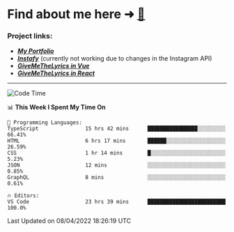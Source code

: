 # Find about me here ➜ [🧑](https://pauabella.dev)

### Project links:
- ***[My Portfolio](https://pauabella.dev)***
- ***[Instafy](https://instafy.me)*** (currently not working due to changes in the Instagram API)
- ***[GiveMeTheLyrics in Vue](https://lyrics.pauabella.dev)***
- ***[GiveMeTheLyrics in React](https://pauabella.dev/GiveMeTheLyrics)***

---
<!--START_SECTION:waka-->
![Code Time](http://img.shields.io/badge/Code%20Time-938%20hrs-blue)

📊 **This Week I Spent My Time On** 

```text
💬 Programming Languages: 
TypeScript               15 hrs 42 mins      ████████████████░░░░░░░░░   66.41% 
HTML                     6 hrs 17 mins       ██████░░░░░░░░░░░░░░░░░░░   26.59% 
CSS                      1 hr 14 mins        █░░░░░░░░░░░░░░░░░░░░░░░░   5.23% 
JSON                     12 mins             ░░░░░░░░░░░░░░░░░░░░░░░░░   0.85% 
GraphQL                  8 mins              ░░░░░░░░░░░░░░░░░░░░░░░░░   0.61%

🔥 Editors: 
VS Code                  23 hrs 39 mins      █████████████████████████   100.0%

```


 Last Updated on 08/04/2022 18:26:19 UTC
<!--END_SECTION:waka-->
